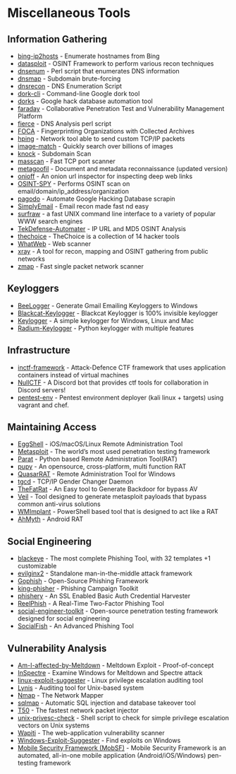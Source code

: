 # Miscellaneous Tools

## Information Gathering
- [bing-ip2hosts](https://www.morningstarsecurity.com/research/bing-ip2hosts) - Enumerate hostnames from Bing
- [datasploit](https://github.com/DataSploit/datasploit) - OSINT Framework to perform various recon techniques
- [dnsenum](https://github.com/fwaeytens/dnsenum) - Perl script that enumerates DNS information
- [dnsmap](https://code.google.com/archive/p/dnsmap/downloads) - Subdomain brute-forcing
- [dnsrecon](https://github.com/darkoperator/dnsrecon) - DNS Enumeration Script
- [dork-cli](https://github.com/jgor/dork-cli) - Command-line Google dork tool
- [dorks](https://github.com/USSCltd/dorks) - Google hack database automation tool
- [faraday](https://github.com/infobyte/faraday) - Collaborative Penetration Test and Vulnerability Management Platform
- [fierce](http://git.kali.org/gitweb/?p=packages/fierce.git;a=summary) - DNS Analysis perl script
- [FOCA](https://github.com/ElevenPaths/FOCA) - Fingerprinting Organizations with Collected Archives
- [hping](https://github.com/antirez/hping) - Network tool able to send custom TCP/IP packets
- [image-match](https://github.com/ascribe/image-match]) - Quickly search over billions of images
- [knock](https://github.com/guelfoweb/knock) - Subdomain Scan
- [masscan](https://github.com/robertdavidgraham/masscan) - Fast TCP port scanner
- [metagoofil](https://github.com/opsdisk/metagoofil) - Document and metadata reconnaissance (updated version)
- [onioff](https://github.com/k4m4/onioff) - An onion url inspector for inspecting deep web links
- [OSINT-SPY](https://github.com/SharadKumar97/OSINT-SPY) - Performs OSINT scan on email/domain/ip_address/organization
- [pagodo](https://github.com/opsdisk/pagodo) - Automate Google Hacking Database scrapin
- [SimplyEmail](https://github.com/SimplySecurity/SimplyEmail) - Email recon made fast nd easy
- [surfraw](https://github.com/kisom/surfraw) - a fast UNIX command line interface to a variety of popular WWW search engines
- [TekDefense-Automater](https://github.com/1aN0rmus/TekDefense-Automater) - IP URL and MD5 OSINT Analysis
- [thechoice](https://github.com/thelinuxchoice/thechoice) - TheChoice is a collection of 14 hacker tools
- [WhatWeb](https://github.com/urbanadventurer/WhatWeb) - Web scanner
- [xray](https://github.com/evilsocket/xray) - A tool for recon, mapping and OSINT gathering from public networks
- [zmap](https://github.com/zmap/zmap) - Fast single packet network scanner

## Keyloggers
- [BeeLogger](https://github.com/4w4k3/BeeLogger) - Generate Gmail Emailing Keyloggers to Windows
- [Blackcat-Keylogger](https://github.com/ajayrandhawa/Blackcat-Keylogger) - Blackcat Keylogger is 100% invisible keylogger
- [Keylogger](https://github.com/GiacomoLaw/Keylogger) - A simple keylogger for Windows, Linux and Mac
- [Radium-Keylogger](https://github.com/mehulj94/Radium-Keylogger) - Python keylogger with multiple features

## Infrastructure
- [inctf-framework](https://github.com/inctf/inctf-framework) - Attack-Defence CTF framework that uses application containers instead of virtual machines
- [NullCTF](https://github.com/NullPxl/NullCTF) - A Discord bot that provides ctf tools for collaboration in Discord servers!
- [pentest-env](https://github.com/Sliim/pentest-env) - Pentest environment deployer (kali linux + targets) using vagrant and chef. 

## Maintaining Access
- [EggShell](https://github.com/neoneggplant/EggShell) - iOS/macOS/Linux Remote Administration Tool
- [Metasploit](https://www.metasploit.com) - The world’s most used penetration testing framework
- [Parat](https://github.com/fadinglr/Parat) - Python based Remote Administration Tool(RAT)
- [pupy](https://github.com/n1nj4sec/pupy) - An opensource, cross-platform, multi function RAT
- [QuasarRAT](https://github.com/quasar/QuasarRAT) - Remote Administration Tool for Windows
- [tgcd](http://tgcd.sourceforge.net) - TCP/IP Gender Changer Daemon
- [TheFatRat](https://github.com/Screetsec/TheFatRat) - An Easy tool to Generate Backdoor for bypass AV
- [Veil](https://github.com/Veil-Framework/Veil) - Tool designed to generate metasploit payloads that bypass common anti-virus solutions
- [WMImplant](https://github.com/FortyNorthSecurity/WMImplant) - PowerShell based tool that is designed to act like a RAT
- [AhMyth](https://github.com/AhMyth/AhMyth-Android-RAT) - Android RAT

## Social Engineering
- [blackeye](https://github.com/thelinuxchoice/blackeye) - The most complete Phishing Tool, with 32 templates +1 customizable
- [evilginx2](https://github.com/kgretzky/evilginx2) - Standalone man-in-the-middle attack framework
- [Gophish](https://getgophish.com) - Open-Source Phishing Framework
- [king-phisher](https://github.com/securestate/king-phisher) - Phishing Campaign Toolkit
- [phishery](https://github.com/ryhanson/phishery) - An SSL Enabled Basic Auth Credential Harvester
- [ReelPhish](https://github.com/fireeye/ReelPhish) - A Real-Time Two-Factor Phishing Tool
- [social-engineer-toolkit](https://github.com/trustedsec/social-engineer-toolkit) - Open-source penetration testing framework designed for social engineering
- [SocialFish](https://github.com/An0nUD4Y/SocialFish) - An Advanced Phishing Tool

## Vulnerability Analysis
- [Am-I-affected-by-Meltdown](https://github.com/raphaelsc/Am-I-affected-by-Meltdown) - Meltdown Exploit - Proof-of-concept
- [InSpectre](https://www.grc.com/inspectre.htm) - Examine Windows for Meltdown and Spectre attack
- [linux-exploit-suggester](https://github.com/mzet-/linux-exploit-suggester) - Linux privilege escalation auditing tool
- [Lynis](https://cisofy.com/lynis/) - Auditing tool for Unix-based system
- [Nmap](https://nmap.org) - The Network Mapper
- [sqlmap](https://github.com/sqlmapproject/sqlmap) - Automatic SQL injection and database takeover tool
- [T50](https://sourceforge.net/projects/t50/) - The fastest network packet injector
- [unix-privesc-check](https://github.com/pentestmonkey/unix-privesc-check) - Shell script to check for simple privilege escalation vectors on Unix systems
- [Wapiti](http://wapiti.sourceforge.net) - The web-application vulnerability scanner
- [Windows-Exploit-Suggester](https://github.com/GDSSecurity/Windows-Exploit-Suggester) - Find exploits on Windows
- [Mobile Security Framework (MobSF)](https://github.com/MobSF/Mobile-Security-Framework-MobSF) - Mobile Security Framework is an automated, all-in-one mobile application (Android/iOS/Windows) pen-testing framework
